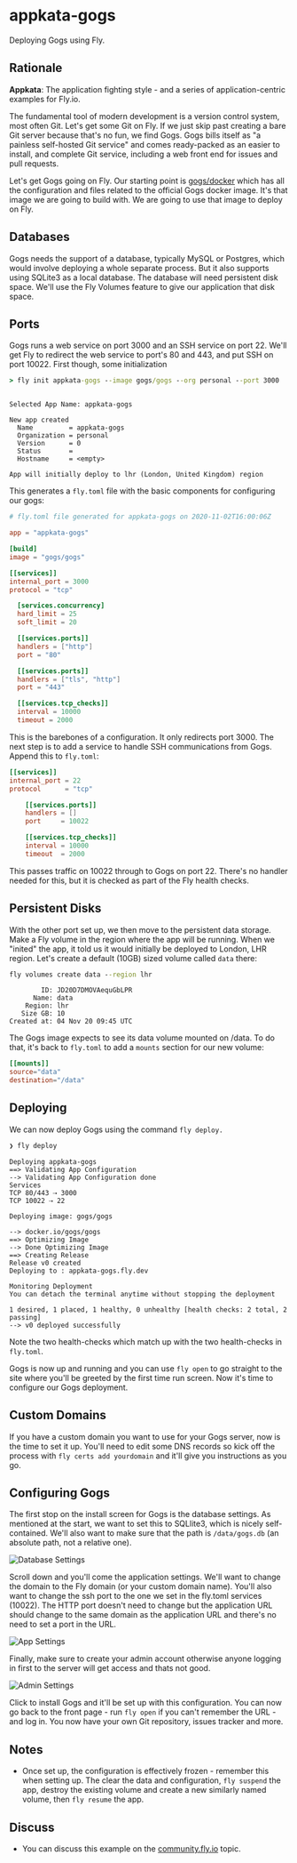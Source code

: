 # appkata-gogs 

Deploying Gogs using Fly.

<!---- cut here --->

## Rationale

**Appkata**: The application fighting style - and a series of application-centric examples for Fly.io.

The fundamental tool of modern development is a version control system, most often Git. Let's get some Git on Fly. If we just skip past creating a bare Git server because that's no fun, we find Gogs. Gogs bills itself as "a painless self-hosted Git service" and comes ready-packed as an easier to install, and complete Git service, including a web front end for issues and pull requests. 

Let's get Gogs going on Fly. Our starting point is [gogs/docker](https://github.com/gogs/gogs/tree/main/docker) which has all the configuration and files related to the official Gogs docker image. It's that image we are going to build with. We are going to use  that image to deploy on Fly. 

## Databases

Gogs needs the support of a database, typically MySQL or Postgres, which would involve deploying a whole separate process. But it also supports using SQLite3 as a local database. The database will need persistent disk space. We'll use the Fly Volumes feature to give our application that disk space.

## Ports

Gogs runs a web service on port 3000 and an SSH service on port 22. We'll get Fly to redirect the web service to port's 80 and 443, and put SSH on port 10022. First though, some initialization

```cmd
> fly init appkata-gogs --image gogs/gogs --org personal --port 3000
```
```out

Selected App Name: appkata-gogs

New app created
  Name         = appkata-gogs
  Organization = personal
  Version      = 0
  Status       =
  Hostname     = <empty>

App will initially deploy to lhr (London, United Kingdom) region
```

This generates a `fly.toml` file with the basic components for configuring our gogs:

```toml
# fly.toml file generated for appkata-gogs on 2020-11-02T16:00:06Z

app = "appkata-gogs"

[build]
image = "gogs/gogs"

[[services]]
internal_port = 3000
protocol = "tcp"

  [services.concurrency]
  hard_limit = 25
  soft_limit = 20

  [[services.ports]]
  handlers = ["http"]
  port = "80"

  [[services.ports]]
  handlers = ["tls", "http"]
  port = "443"

  [[services.tcp_checks]]
  interval = 10000
  timeout = 2000
```

This is the barebones of a configuration. It only redirects port 3000. The next step is to add a service to  handle SSH communications from Gogs. Append this to `fly.toml`:

```toml
[[services]]
internal_port = 22
protocol      = "tcp"

    [[services.ports]]
    handlers = []
    port     = 10022

    [[services.tcp_checks]]
    interval = 10000
    timeout  = 2000
```

This passes traffic on 10022 through to Gogs on port 22. There's no handler needed for this, but it is checked as part of the Fly health checks.

## Persistent Disks

With the other port set up, we then move to the persistent data storage. Make a Fly volume in the region where the app will be running. When we "inited" the app, it told us it would initially be deployed to London, LHR region. Let's create a default (10GB) sized volume called `data` there:

```cmd
fly volumes create data --region lhr
```
```out
        ID: JD20D7DMOVAequGbLPR
      Name: data
    Region: lhr
   Size GB: 10
Created at: 04 Nov 20 09:45 UTC
```

The Gogs image expects to see its data volume mounted on /data. To do that, it's back to `fly.toml` to add a `mounts` section for our new volume:

```toml
[[mounts]]
source="data"
destination="/data"
```

## Deploying

We can now deploy Gogs using the command `fly deploy.`

```cmd
❯ fly deploy
```
```out
Deploying appkata-gogs
==> Validating App Configuration
--> Validating App Configuration done
Services
TCP 80/443 ⇢ 3000
TCP 10022 ⇢ 22

Deploying image: gogs/gogs

--> docker.io/gogs/gogs
==> Optimizing Image
--> Done Optimizing Image
==> Creating Release
Release v0 created
Deploying to : appkata-gogs.fly.dev

Monitoring Deployment
You can detach the terminal anytime without stopping the deployment

1 desired, 1 placed, 1 healthy, 0 unhealthy [health checks: 2 total, 2 passing]
--> v0 deployed successfully
```

Note the two health-checks which match up with the two health-checks in `fly.toml`. 

Gogs is now up and running and you can use `fly open` to go straight to the site where you'll be greeted by the first time run screen. Now it's time to configure our Gogs deployment.

## Custom Domains

If you have a custom domain you want to use for your Gogs server, now is the time to set it up. You'll need to edit some DNS records so kick off the process with `fly certs add yourdomain` and it'll give you instructions as you go.

## Configuring Gogs

The first stop on the install screen for Gogs is the database settings. As mentioned at the start, we want to set this to SQLlite3, which is nicely self-contained. We'll also want to make sure that the path is `/data/gogs.db` (an absolute path, not a relative one).

![Database Settings](https://raw.githubusercontent.com/fly-examples/appkata-gogs/main/images//dbsettings.png)

Scroll down and you'll come the application settings. We'll want to change the domain to the Fly domain (or your custom domain name). You'll also want to change the ssh port to the one we set in the fly.toml services (10022). The HTTP port doesn't need to change but the application URL should change to the same domain as the application URL and there's no need to set a port in the URL.

![App Settings](https://raw.githubusercontent.com/fly-examples/appkata-gogs/main/images/appsettings.png)

Finally, make sure to create your admin account otherwise anyone logging in first to the server will get access and thats not good.

![Admin Settings](https://raw.githubusercontent.com/fly-examples/appkata-gogs/main/images/adminsettings.png)

Click to install Gogs and it'll be set up with this configuration. You can now go back to the front page - run `fly open` if you can't remember the URL - and log in. You now have your own Git repository, issues tracker and more. 

## Notes

* Once set up, the configuration is effectively frozen - remember this when setting up. The clear the data and configuration, `fly suspend` the app, destroy the existing volume and create a new similarly named volume, then `fly resume` the app.

## Discuss

* You can discuss this example on the [community.fly.io](https://community.fly.io/t/gogs-standalone-git-service-as-a-fly-example/358) topic.
